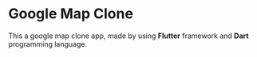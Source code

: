 # Google Map Clone

This a google map clone app, made by using **Flutter** framework and **Dart** programming language.